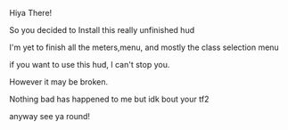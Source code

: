 Hiya There!

So you decided to Install this really unfinished hud

I'm yet to finish all the meters,menu, and mostly the class selection menu

if you want to use this hud, I can't stop you.

However it may be broken.

Nothing bad has happened to me but idk bout your tf2

anyway see ya round!